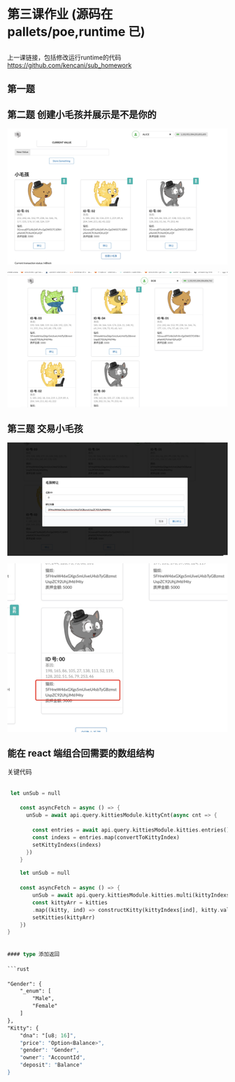 # 第三课作业 (源码在pallets/poe,runtime 已)

##

上一课链接，包括修改运行runtime的代码 https://github.com/kencani/sub_homework

## 第一题
## 第二题 创建小毛孩并展示是不是你的

![image](photo/1.png)

![image](photo/2.png)


## 第三题 交易小毛孩

![image](photo/3.png)

![image](photo/4.png)


## 能在 react 端组合回需要的数组结构 
关键代码

```rust

 let unSub = null

    const asyncFetch = async () => {
      unSub = await api.query.kittiesModule.kittyCnt(async cnt => {
        
        const entries = await api.query.kittiesModule.kitties.entries()
        const indexs = entries.map(convertToKittyIndex)
        setKittyIndexs(indexs)
      })
    }


```





```rust
    let unSub = null

    const asyncFetch = async () => {
        unSub = await api.query.kittiesModule.kitties.multi(kittyIndexs, kitties => {
        const kittyArr = kitties
        .map((kitty, ind) => constructKitty(kittyIndexs[ind], kitty.value))
        setKitties(kittyArr)
    })
}


#### type 添加返回

```rust

"Gender": {
    "_enum": [
        "Male",
        "Female"
    ]
},
"Kitty": {
    "dna": "[u8; 16]",
    "price": "Option<Balance>",
    "gender": "Gender",
    "owner": "AccountId",
    "deposit": "Balance"
}


```
    


```


